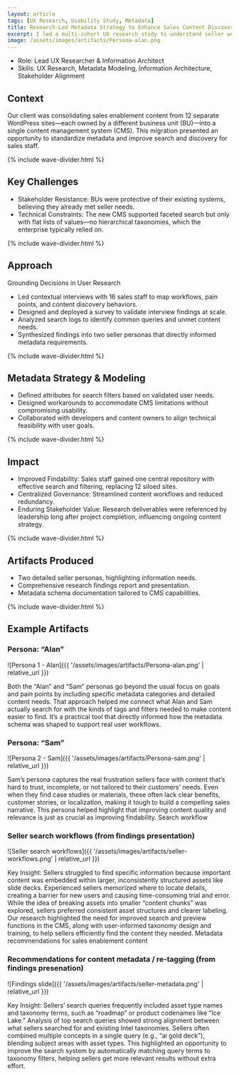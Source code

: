 ```yaml
---
layout: article
tags: [UX Research, Usability Study, Metadata]
title: Research-Led Metadata Strategy to Enhance Sales Content Discovery
excerpt: I led a multi-cohort UX research study to understand seller workflows, pain points, and information needs.
image: /assets/images/artifacts/Persona-alan.png
---
```


 - Role: Lead UX Researcher & Information Architect
 - Skills: UX Research, Metadata Modeling, Information Architecture, Stakeholder Alignment

## Context

Our client was consolidating sales enablement content from 12 separate WordPress sites—each owned by a different business unit (BU)—into a single content management system (CMS). This migration presented an opportunity to standardize metadata and improve search and discovery for sales staff.

<div class="wave-divider wave-divider--resume">{% include wave-divider.html %}</div>

## Key Challenges

 - Stakeholder Resistance: BUs were protective of their existing systems, believing they already met seller needs.
 - Technical Constraints: The new CMS supported faceted search but only with flat lists of values—no hierarchical taxonomies, which the enterprise typically relied on.

<div class="wave-divider wave-divider--resume">{% include wave-divider.html %}</div>

## Approach
Grounding Decisions in User Research

 - Led contextual interviews with 16 sales staff to map workflows, pain points, and content discovery behaviors.
 - Designed and deployed a survey to validate interview findings at scale.
 - Analyzed search logs to identify common queries and unmet content needs.
 - Synthesized findings into two seller personas that directly informed metadata requirements.

<div class="wave-divider wave-divider--resume">{% include wave-divider.html %}</div>

## Metadata Strategy & Modeling

 - Defined attributes for search filters based on validated user needs.
 - Designed workarounds to accommodate CMS limitations without compromising usability.
 - Collaborated with developers and content owners to align technical feasibility with user goals.

<div class="wave-divider wave-divider--resume">{% include wave-divider.html %}</div>

## Impact

 - Improved Findability: Sales staff gained one central repository with effective search and filtering, replacing 12 siloed sites.
 - Centralized Governance: Streamlined content workflows and reduced redundancy.
 - Enduring Stakeholder Value: Research deliverables were referenced by leadership long after project completion, influencing ongoing content strategy.

<div class="wave-divider wave-divider--resume">{% include wave-divider.html %}</div>

## Artifacts Produced

 - Two detailed seller personas, highlighting information needs. 
 - Comprehensive research findings report and presentation.
 - Metadata schema documentation tailored to CMS capabilities.

<div class="wave-divider wave-divider--resume">{% include wave-divider.html %}</div>

## Example Artifacts

### Persona: “Alan”

![Persona 1 - Alan]({{ '/assets/images/artifacts/Persona-alan.png' | relative_url }})

Both the “Alan” and “Sam” personas go beyond the usual focus on goals and pain points by including specific metadata categories and detailed content needs. That approach helped me connect what Alan and Sam actually search for with the kinds of tags and filters needed to make content easier to find. It’s a practical tool that directly informed how the metadata schema was shaped to support real user workflows.

### Persona: “Sam”

![Persona 2 - Sam]({{ '/assets/images/artifacts/Persona-sam.png' | relative_url }})

Sam’s persona captures the real frustration sellers face with content that’s hard to trust, incomplete, or not tailored to their customers’ needs. Even when they find case studies or materials, these often lack clear benefits, customer stories, or localization, making it tough to build a compelling sales narrative. This persona helped highlight that improving content quality and relevance is just as crucial as improving findability.
Search workflow

### Seller search workflows (from findings presentation)

![Seller search workflows]({{ '/assets/images/artifacts/seller-workflows.png' | relative_url }})

Key Insight: Sellers struggled to find specific information because important content was embedded within larger, inconsistently structured assets like slide decks. Experienced sellers memorized where to locate details, creating a barrier for new users and causing time-consuming trial and error. While the idea of breaking assets into smaller “content chunks” was explored, sellers preferred consistent asset structures and clearer labeling. Our research highlighted the need for improved search and preview functions in the CMS, along with user-informed taxonomy design and training, to help sellers efficiently find the content they needed.
Metadata recommendations for sales enablement content

### Recommendations for content metadata / re-tagging (from findings presenation)

![Findings slide]({{ '/assets/images/artifacts/seller-metadata.png' | relative_url }})

Key Insight: Sellers’ search queries frequently included asset type names and taxonomy terms, such as “roadmap” or product codenames like “Ice Lake.” Analysis of top search queries showed strong alignment between what sellers searched for and existing Intel taxonomies. Sellers often combined multiple concepts in a single query (e.g., “ai gold deck”), blending subject areas with asset types. This highlighted an opportunity to improve the search system by automatically matching query terms to taxonomy filters, helping sellers get more relevant results without extra effort.
